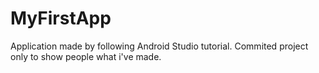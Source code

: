 # MyFirstApp
Application made by following Android Studio tutorial.
Commited project only to show people what i've made. 
